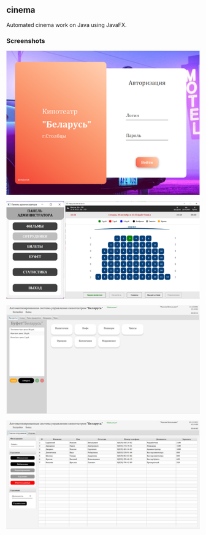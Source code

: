 ## cinema

Automated cinema work on Java using JavaFX.

### Screenshots

[![cinema](images/image1.png)](../../../cinema)


[![cinema](images/image2.png)](../../../cinema)


[![cinema](images/image3.png)](../../../cinema)


[![cinema](images/image4.png)](../../../cinema)

